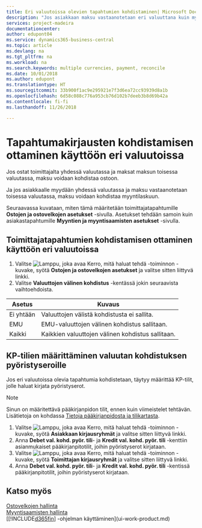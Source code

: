 ```yaml
---
title: Eri valuutoissa olevien tapahtumien kohdistaminen| Microsoft Docs
description: "Jos asiakkaan maksu vastaanotetaan eri valuuttana kuin myytäessä käytetty valuutta, voidaan kirjanpitotapahtumat kohdistaa useana valuuttana."
services: project-madeira
documentationcenter: 
author: edupont04
ms.service: dynamics365-business-central
ms.topic: article
ms.devlang: na
ms.tgt_pltfrm: na
ms.workload: na
ms.search.keywords: multiple currencies, payment, reconcile
ms.date: 10/01/2018
ms.author: edupont
ms.translationtype: HT
ms.sourcegitcommit: 33b900f1ac9e295921e7f3d6ea72cc93939d8a1b
ms.openlocfilehash: 6d58c088c776a953cb76d102b7deeb3b8d69b42a
ms.contentlocale: fi-fi
ms.lasthandoff: 11/26/2018

---
```

# <a name="enable-application-of-ledger-entries-in-different-currencies"></a>Tapahtumakirjausten kohdistamisen ottaminen käyttöön eri valuutoissa
Jos ostat toimittajalta yhdessä valuutassa ja maksat maksun toisessa valuutassa, maksu voidaan kohdistaa ostoon.

Ja jos asiakkaalle myydään yhdessä valuutassa ja maksu vastaanotetaan toisessa valuutassa, maksu voidaan kohdistaa myyntilaskuun.

Seuraavassa kuvataan, miten tämä määritetään toimittajatapahtumille **Ostojen ja ostovelkojen asetukset** -sivulla. Asetukset tehdään samoin kuin asiakastapahtumille **Myyntien ja myyntisaamisten asetukset** -sivulla.

## <a name="to-enable-application-of-vendor-ledger-entries-in-different-currencies"></a>Toimittajatapahtumien kohdistamisen ottaminen käyttöön eri valuutoissa
1. Valitse ![Lamppu, joka avaa Kerro, mitä haluat tehdä -toiminnon](media/ui-search/search_small.png "Kerro, mitä haluat tehdä") -kuvake, syötä **Ostojen ja ostovelkojen asetukset** ja valitse sitten liittyvä linkki.
2. Valitse **Valuuttojen välinen kohdistus** -kentässä jokin seuraavista vaihtoehdoista.

| Asetus | Kuvaus |
| --- | --- |
| Ei yhtään |Valuuttojen välistä kohdistusta ei sallita. |
| EMU |EMU-valuuttojen välinen kohdistus sallitaan. |
| Kaikki |Kaikkien valuuttojen välinen kohdistus sallitaan. |

## <a name="to-set-up-gl-accounts-for-currency-application-rounding-differences"></a>KP-tilien määrittäminen valuutan kohdistuksen pyöristyseroille  
Jos eri valuutoissa olevia tapahtumia kohdistetaan, täytyy määrittää KP-tilit, jolle haluat kirjata pyöristyserot.  

> [!NOTE]  
>  Sinun on määritettävä pääkirjanpidon tilit, ennen kuin viimeistelet tehtävän. Lisätietoja on kohdassa [Tietoja pääkirjanpidosta ja tilikartasta](finance-general-ledger.md).

1. Valitse ![Lamppu, joka avaa Kerro, mitä haluat tehdä -toiminnon](media/ui-search/search_small.png "Kerro, mitä haluat tehdä") -kuvake, syötä **Asiakkaan kirjausryhmät** ja valitse sitten liittyvä linkki.  
2. Anna **Debet val. kohd. pyör. tili**- ja **Kredit val. kohd. pyör. tili** -kenttiin asianmukaiset pääkirjanpitotilit, joihin pyöristyserot kirjataan.  
3. Valitse ![Lamppu, joka avaa Kerro, mitä haluat tehdä -toiminnon](media/ui-search/search_small.png "Kerro, mitä haluat tehdä") -kuvake, syötä **Toimittajan kirjausryhmät** ja valitse sitten liittyvä linkki.  
4. Anna **Debet val. kohd. pyör. tili**- ja **Kredit val. kohd. pyör. tili** -kentissä pääkirjanpitotilit, joihin pyöristyserot kirjataan.  

## <a name="see-also"></a>Katso myös
[Ostovelkojen hallinta](payables-manage-payables.md)  
[Myyntisaamisten hallinta](receivables-manage-receivables.md)  
[[!INCLUDE[d365fin](includes/d365fin_md.md)] -ohjelman käyttäminen](ui-work-product.md)

